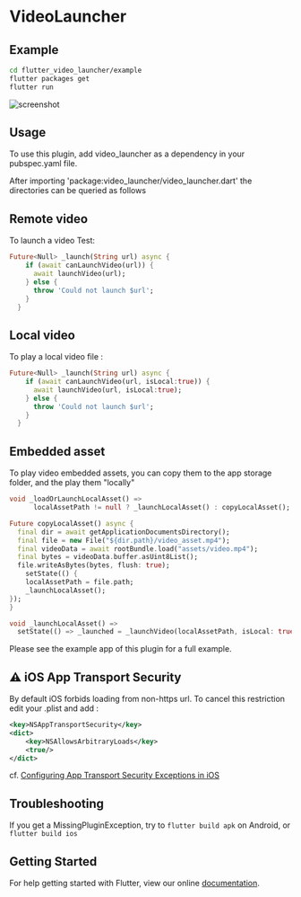 # VideoLauncher

## Example

```bash
cd flutter_video_launcher/example
flutter packages get
flutter run
```

![screenshot](https://github.com/rxlabz/flutter_video_launcher/blob/master/screenshot.png)

## Usage

To use this plugin, add video_launcher as a dependency in your pubspec.yaml file.

After importing 'package:video_launcher/video_launcher.dart' the directories can be queried as follows

## Remote video

To launch a video Test:

```dart
Future<Null> _launch(String url) async {
    if (await canLaunchVideo(url)) {
      await launchVideo(url);
    } else {
      throw 'Could not launch $url';
    }
  }
```

## Local video

To play a local video file :

```dart
Future<Null> _launch(String url) async {
    if (await canLaunchVideo(url, isLocal:true)) {
      await launchVideo(url, isLocal:true);
    } else {
      throw 'Could not launch $url';
    }
  }
```

## Embedded asset

To play video embedded assets, you can copy them to the app storage folder, and the play them "locally"

```dart
void _loadOrLaunchLocalAsset() =>
      localAssetPath != null ? _launchLocalAsset() : copyLocalAsset();

Future copyLocalAsset() async {
  final dir = await getApplicationDocumentsDirectory();
  final file = new File("${dir.path}/video_asset.mp4");
  final videoData = await rootBundle.load("assets/video.mp4");
  final bytes = videoData.buffer.asUint8List();
  file.writeAsBytes(bytes, flush: true);
    setState(() {
    localAssetPath = file.path;
    _launchLocalAsset();
});
}

void _launchLocalAsset() =>
  setState(() => _launched = _launchVideo(localAssetPath, isLocal: true));
```

Please see the example app of this plugin for a full example.


## :warning: iOS App Transport Security

By default iOS forbids loading from non-https url. To cancel this restriction edit your .plist and add :
 
```xml
<key>NSAppTransportSecurity</key>
<dict>
    <key>NSAllowsArbitraryLoads</key>
    <true/>
</dict>
```

cf. [Configuring App Transport Security Exceptions in iOS](https://ste.vn/2015/06/10/configuring-app-transport-security-ios-9-osx-10-11/)

## Troubleshooting

If you get a MissingPluginException, try to `flutter build apk` on Android, or `flutter build ios`

## Getting Started

For help getting started with Flutter, view our online
[documentation](http://flutter.io/).
    